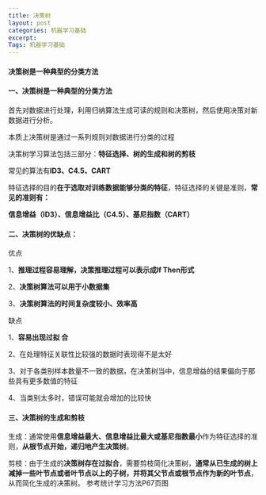 ```yaml
---
title: 决策树
layout: post
categories: 机器学习基础
excerpt: 
Tags: 机器学习基础
---
```


#### 决策树是一种典型的分类方法

#### 一、决策树是一种典型的分类方法	

首先对数据进行处理，利用归纳算法生成可读的规则和决策树，然后使用决策对新数据进行分析。

本质上决策树是通过一系列规则对数据进行分类的过程

决策树学习算法包括三部分：**特征选择、树的生成和树的剪枝**

常见的算法有**ID3、C4.5、CART**

特征选择的目的**在于选取对训练数据能够分类的特征**，特征选择的关键是准则，**常见的准则有：**

​	**信息增益（ID3）、信息增益比（C4.5）、基尼指数（CART）**

#### 二、决策树的优缺点：

优点

1、**推理过程容易理解，决策推理过程可以表示成If Then形式**

2、**决策树算法可以用于小数据集**

3、**决策树算法的时间复杂度较小、效率高**

缺点

1、**容易出现过拟 合**

2、在处理特征关联性比较强的数据时表现得不是太好 

3、对于各类别样本数量不一致的数据，在决策树当中，信息增益的结果偏向于那些具有更多数值的特征 

4、当类别太多时，错误可能就会增加的比较快

#### 三、决策树的生成和剪枝

生成：通常使用**信息增益最大、信息增益比最大或基尼指数最小**作为特征选择的准则，**从根节点开始，递归地产生决策树**。

剪枝：由于生成的**决策树存在过拟合**，需要剪枝简化决策树，**通常从已生成的树上减掉一些叶节点或者叶节点以上的子树，并将其父节点或根节点作为新的叶节点**，从而简化生成的决策树。 参考统计学习方法P67页图